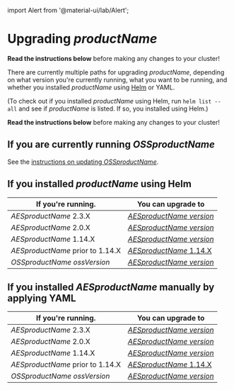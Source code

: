 import Alert from '@material-ui/lab/Alert';

# Upgrading $productName$

<Alert severity="warning">
  <b>Read the instructions below</b> before making any changes to your cluster!
</Alert>

There are currently multiple paths for upgrading $productName$, depending on what version you're currently
running, what you want to be running, and whether you installed $productName$ using [Helm](../helm) or
YAML.

(To check out if you installed $productName$ using Helm, run `helm list --all` and see if
$productName$ is listed. If so, you installed using Helm.)

<Alert severity="warning">
  <b>Read the instructions below</b> before making any changes to your cluster!
</Alert>

## If you are currently running $OSSproductName$

See the [instructions on updating $OSSproductName$](../../../../../emissary/$ossDocsVersion$/topics/install/migration-matrix).

## If you installed $productName$ using Helm

| If you're running.               | You can upgrade to                                                           |
|----------------------------------|------------------------------------------------------------------------------|
| $AESproductName$ 2.3.X           | [$AESproductName$ $version$](../upgrade/helm/edge-stack-2.3/edge-stack-2.4)  |
| $AESproductName$ 2.0.X           | [$AESproductName$ $version$](../upgrade/helm/edge-stack-2.0/edge-stack-2.4)  |
| $AESproductName$ 1.14.X          | [$AESproductName$ $version$](../upgrade/helm/edge-stack-1.14/edge-stack-2.4) |
| $AESproductName$ prior to 1.14.X | [$AESproductName$ 1.14.X](../../../../1.14/topics/install/upgrading)         |
| $OSSproductName$ $ossVersion$    | [$AESproductName$ $version$](../upgrade/helm/emissary-2.4/edge-stack-2.4)    |

## If you installed $AESproductName$ manually by applying YAML

| If you're running.               | You can upgrade to                                                           |
|----------------------------------|------------------------------------------------------------------------------|
| $AESproductName$ 2.3.X           | [$AESproductName$ $version$](../upgrade/yaml/edge-stack-2.2/edge-stack-2.4)  |
| $AESproductName$ 2.0.X           | [$AESproductName$ $version$](../upgrade/yaml/edge-stack-2.0/edge-stack-2.4)  |
| $AESproductName$ 1.14.X          | [$AESproductName$ $version$](../upgrade/yaml/edge-stack-1.14/edge-stack-2.4) |
| $AESproductName$ prior to 1.14.X | [$AESproductName$ 1.14.X](../../../../1.14/topics/install/upgrading)         |
| $OSSproductName$ $ossVersion$    | [$AESproductName$ $version$](../upgrade/yaml/emissary-2.4/edge-stack-2.4)    |
